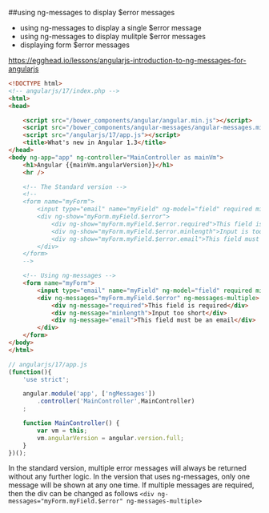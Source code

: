 ##using ng-messages to display $error messages
* using ng-messages to display a single $error message
* using ng-messages to display mulitple $error messages
* displaying form $error messages


https://egghead.io/lessons/angularjs-introduction-to-ng-messages-for-angularjs

```html
<!DOCTYPE html>
<!-- angularjs/17/index.php -->
<html>
<head>

    <script src="/bower_components/angular/angular.min.js"></script>
    <script src="/bower_components/angular-messages/angular-messages.min.js"></script>
    <script src="/angularjs/17/app.js"></script>
    <title>What's new in Angular 1.3</title>
</head>
<body ng-app="app" ng-controller="MainController as mainVm">
    <h1>Angular {{mainVm.angularVersion}}</h1>
    <hr />

    <!-- The Standard version -->
    <!--
    <form name="myForm">
        <input type="email" name="myField" ng-model="field" required minlength="5" />
        <div ng-show="myForm.myField.$error">
            <div ng-show="myForm.myField.$error.required">This field is required</div>
            <div ng-show="myForm.myField.$error.minlength">Input is too short</div>
            <div ng-show="myForm.myField.$error.email">This field must be an email</div>
        </div>
    </form>
    -->

    <!-- Using ng-messages -->
    <form name="myForm">
        <input type="email" name="myField" ng-model="field" required minlength="5" />
        <div ng-messages="myForm.myField.$error" ng-messages-multiple>
            <div ng-message="required">This field is required</div>
            <div ng-message="minlength">Input too short</div>
            <div ng-message="email">This field must be an email</div>
        </div>
    </form>
</body>
</html>
```

```javascript
// angularjs/17/app.js
(function(){
    'use strict';

    angular.module('app', ['ngMessages'])
        .controller('MainController',MainController)
    ;

    function MainController() {
        var vm = this;
        vm.angularVersion = angular.version.full;
    }
})();
```


In the standard version, multiple error messages will always be returned without any further logic.  In the
version that uses ng-messages, only one message will be shown at any one time.  If multiple messages are
required, then the div can be changed as follows `<div ng-messages="myForm.myField.$error" ng-messages-multiple>`
